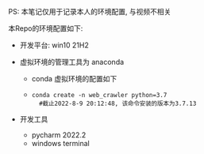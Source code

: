 PS: 本笔记仅用于记录本人的环境配置, 与视频不相关

本Repo的环境配置如下:

- 开发平台: win10 21H2 

- 虚拟环境的管理工具为 anaconda

    - conda 虚拟环境的配置如下


    - ```shell
      conda create -n web_crawler python=3.7
        #截止2022-8-9 20:12:48, 该命令安装的版本为3.7.13
        ```
        

- 开发工具
    - pycharm 2022.2
    - windows terminal